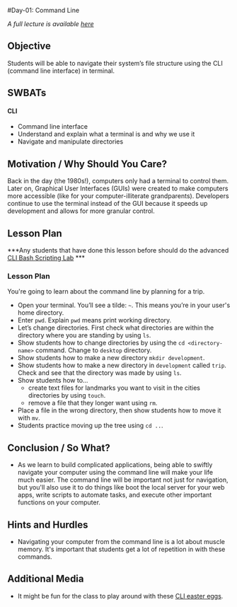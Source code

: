 #Day-01: Command Line

_A full lecture is available [here](LECTURE.md)_

## Objective

Students will be able to navigate their system’s file structure using the CLI (command line interface) in terminal.

## SWBATs


#### CLI
* Command line interface 
* Understand and explain what a terminal is and why we use it
* Navigate and manipulate directories

## Motivation / Why Should You Care?

Back in the day (the 1980s!), computers only had a terminal to control them. Later on, Graphical User Interfaces (GUIs) were created to make computers more accessible (like for your computer-illiterate grandparents). Developers continue to use the terminal instead of the GUI because it speeds up development and allows for more granular control.


## Lesson Plan

***Any students that have done this lesson before should do the advanced [CLI Bash Scripting Lab](https://github.com/learn-co-curriculum/hs-advanced-cli) ***


### Lesson Plan

You're going to learn about the command line by planning for a trip. 
+ Open your terminal. You’ll see a tilde: `~`. This means you’re in your user's home directory.
+ Enter `pwd`. Explain `pwd` means print working directory.
+ Let’s change directories. First check what directories are within the directory where you are standing by using `ls`.
+ Show students how to change directories by using the `cd <directory-name>` command. Change to `desktop` directory.
+ Show students how to make a new directory `mkdir development`.
+ Show students how to make a new directory in `development` called `trip`. Check and see that the directory was made by using `ls`.
+ Show students how to...
  + create text files for landmarks you want to visit in the cities directories by using `touch`. 
  + remove a file that they longer want using `rm`.
+ Place a file in the wrong directory, then show students how to move it with `mv`.
+ Students practice moving up the tree using `cd ..`.

## Conclusion / So What?
+ As we learn to build complicated applications, being able to swiftly navigate your computer using the command line will make your life much easier. The command line will be important not just for navigation, but you'll also use it to do things like boot the local server for your web apps, write scripts to automate tasks, and execute other important functions on your computer.

## Hints and Hurdles
+ Navigating your computer from the command line is a lot about muscle memory. It's important that students get a lot of repetition in with these commands.

## Additional Media
+ It might be fun for the class to play around with these [CLI easter eggs](https://github.com/learn-co-curriculum/hs-cli-cultural-piece).

